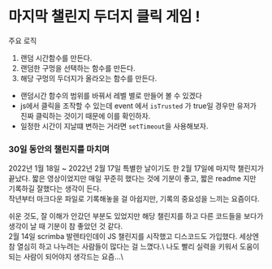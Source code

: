 # 마지막 챌린지 두더지 클릭 게임 ! 
주요 로직

1. 랜덤 시간함수를 만든다.
2. 랜덤한 구멍을 선택하는 함수를 만든다.
3. 해당 구멍의 두더지가 올라오는 함수를 만든다.

-  랜덤시간 함수의 범위를 바꿔서 레벨 별로 만들어 볼 수 있겠다
- js에서 클릭을 조작할 수 있는데 event 에서 `isTrusted` 가 true일 경우만 유저가 진짜 클릭하는 것이기 때문에 이를 확인하자.
- 일정한 시간이 지날떄 변하는 거라면 `setTimeout`을 사용해보자.

### 30일 동안의 챌린지를 마치며
2022년 1월 18일 ~ 2022년 2월 17일 
특별한 날이기도 한 2월 17일에 마지막 챌린지가 끝났다. 짧은 영상이었지만 매일 꾸준히 했다는 것에 기분이 좋고, 짧은 readme 지만 기록하길 잘했다는 생각이 든다.\
작년부터 마크다운 파일로 기록해놓을 걸 아쉽지만, 기록의 중요성을 느끼는 요즘이다.

쉬운 것도, 잘 이해가 안갔던 부분도 있었지만 해당 챌린지를 하고 다른 코드들을 보다가 생각이 날 때 기분이 참 좋았던 것 같다.\
2월 14일 scrimba 발렌타인데이 JS 챌린지를 시작했고 디스코드도 가입했다. 세상엔 참 열심히 하고 나누려는 사람들이 많다는 걸 느꼈다.\ 
나도 빨리 실력을 키워서 도움이 되는 사람이 되어야지 생각드는 요즘...\
